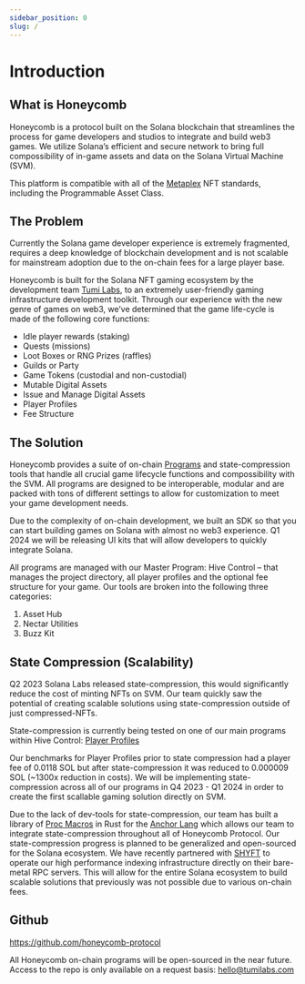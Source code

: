 ```yaml
---
sidebar_position: 0
slug: /
---
```


# Introduction

## What is Honeycomb

Honeycomb is a protocol built on the Solana blockchain that streamlines the process for game developers and studios to integrate and build web3 games. We utilize Solana’s efficient and secure network to bring full compossibility of in-game assets and data on the Solana Virtual Machine (SVM).

This platform is compatible with all of the [Metaplex](https://docs.metaplex.com/) NFT standards, including the Programmable Asset Class.

## The Problem

Currently the Solana game developer experience is extremely fragmented, requires a deep knowledge of blockchain development and is not scalable for mainstream adoption due to the on-chain fees for a large player base.

Honeycomb is built for the Solana NFT gaming ecosystem by the development team [Tumi Labs](https://tumilabs.com/), to an extremely user-friendly gaming infrastructure development toolkit. Through our experience with the new genre of games on web3, we’ve determined that the game life-cycle is made of the following core functions:

- Idle player rewards (staking)
- Quests (missions)
- Loot Boxes or RNG Prizes (raffles)
- Guilds or Party
- Game Tokens (custodial and non-custodial)
- Mutable Digital Assets
- Issue and Manage Digital Assets
- Player Profiles
- Fee Structure

## The Solution

Honeycomb provides a suite of on-chain [Programs](services/) and state-compression tools that handle all crucial game lifecycle functions and compossibility with the SVM. All programs are designed to be interoperable, modular and are packed with tons of different settings to allow for customization to meet your game development needs.

Due to the complexity of on-chain development, we built an SDK so that you can start building games on Solana with almost no web3 experience. Q1 2024 we will be releasing UI kits that will allow developers to quickly integrate Solana.

All programs are managed with our Master Program: Hive Control – that manages the project directory, all player profiles and the optional fee structure for your game. Our tools are broken into the following three categories:

1. Asset Hub
2. Nectar Utilities
3. Buzz Kit

## State Compression (Scalability)

Q2 2023 Solana Labs released state-compression, this would significantly reduce the cost of minting NFTs on SVM. Our team quickly saw the potential of creating scalable solutions using state-compression outside of just compressed-NFTs.

State-compression is currently being tested on one of our main programs within Hive Control: [Player Profiles](https://twitter.com/honeycomb_prtcl/status/1635210662917062656?s=20)

Our benchmarks for Player Profiles prior to state compression had a player fee of 0.0118 SOL but after state-compression it was reduced to 0.000009 SOL (~1300x reduction in costs). We will be implementing state-compression across all of our programs in Q4 2023 - Q1 2024 in order to create the first scallable gaming solution directly on SVM.

Due to the lack of dev-tools for state-compression, our team has built a library of [Proc Macros](https://doc.rust-lang.org/reference/procedural-macros.html) in Rust for the [Anchor Lang](https://www.anchor-lang.com/) which allows our team to integrate state-compression throughout all of Honeycomb Protocol. Our state-compression progress is planned to be generalized and open-sourced for the Solana ecosystem. We have recently partnered with [SHYFT](https://shyft.to/) to operate our high performance indexing infrastructure directly on their bare-metal RPC servers. This will allow for the entire Solana ecosystem to build scalable solutions that previously was not possible due to various on-chain fees.

## Github

https://github.com/honeycomb-protocol

All Honeycomb on-chain programs will be open-sourced in the near future. Access to the repo is only available on a request basis: hello@tumilabs.com

